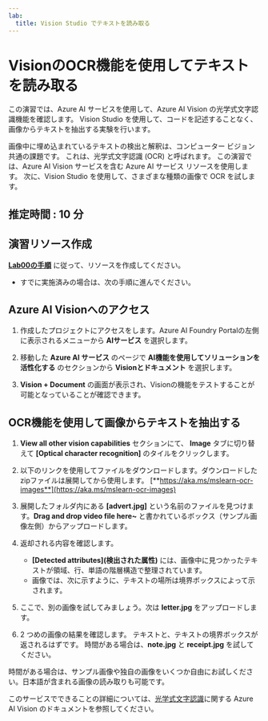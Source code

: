 ```yaml
---
lab:
  title: Vision Studio でテキストを読み取る
---
```


# VisionのOCR機能を使用してテキストを読み取る

この演習では、Azure AI サービスを使用して、Azure AI Vision の光学式文字認識機能を確認します。 Vision Studio を使用して、コードを記述することなく、画像からテキストを抽出する実験を行います。

画像中に埋め込まれているテキストの検出と解釈は、コンピューター ビジョン共通の課題です。 これは、光学式文字認識 (OCR) と呼ばれます。 この演習では、Azure AI Vision サービスを含む Azure AI サービス リソースを使用します。 次に、Vision Studio を使用して、さまざまな種類の画像で OCR を試します。

## 推定時間 : 10 分

## 演習リソース作成

[**Lab00の手順**](./LAB_00-Startup_Hands-on_Lab.md)  に従って、リソースを作成してください。

- すでに実施済みの場合は、次の手順に進んでください。

##  Azure AI Visionへのアクセス

1. 作成したプロジェクトにアクセスをします。Azure AI Foundry Portalの左側に表示されるメニューから **AIサービス** を選択します。 

1. 移動した **Azure AI サービス** のページで **AI機能を使用してソリューションを活性化する** のセクションから **Visionとドキュメント** を選択します。

1. **Vision + Document** の画面が表示され、Visionの機能をテストすることが可能となっていることが確認できます。

   

## OCR機能を使用して画像からテキストを抽出する

1. **View all other vision capabilities** セクションにて、 **Image** タブに切り替えて  **[Optical character recognition]** のタイルをクリックします。
1. 以下のリンクを使用してファイルをダウンロードします。ダウンロードしたzipファイルは展開してから使用します。
    [**https://aka.ms/mslearn-ocr-images**](https://aka.ms/mslearn-ocr-images) 
1. 展開したフォルダ内にある **[advert.jpg]** という名前のファイルを見つけます。**Drag and drop video file here~** と書かれているボックス（サンプル画像左側）からアップロードします。
1. 返却される内容を確認します。
    - **[Detected attributes]\(検出された属性\)** には、画像中に見つかったテキストが領域、行、単語の階層構造で整理されています。
    - 画像では、次に示すように、テキストの場所は境界ボックスによって示されます。

1. ここで、別の画像を試してみましょう。次は **letter.jpg** をアップロードします。

1. 2 つめの画像の結果を確認します。 テキストと、テキストの境界ボックスが返されるはずです。 時間がある場合は、**note.jpg** と **receipt.jpg** を試してください。

時間がある場合は、サンプル画像や独自の画像をいくつか自由にお試しください。日本語が含まれる画像の読み取りも可能です。

このサービスでできることの詳細については、[光学式文字認識](https://learn.microsoft.com/azure/ai-services/computer-vision/overview-ocr)に関する Azure AI Vision のドキュメントを参照してください。
